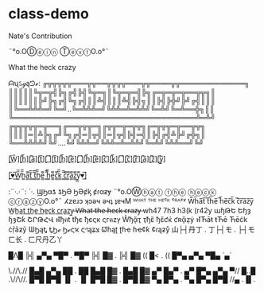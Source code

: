 # class-demo
Nate's Contribution

¨°o.OⒹⓔⓘⓝ ⓉⓔⓧⓣO.o°¨


What the heck crazy

ᗩʯઽℊąᘦℯ:
╔╦╦╦╦╦═══╦╦══╦╦╦╦═══╦╦════╦╦═════════════╗
║║║║║╚╦═╦╣╠╗╔╣╠╣╚╦═╗║╚╦═╦═╣╠╗╔═╦═╦═╦══╦╦╗║
║║║║║║╠╝╠╗╔╣╚╗╔╣║║╩╣║║║╩╣╠╣╗║║╠╣╠╬╝╠╝╔╣║║║
║╚══╩╩╩═╝╚═╝..╚═╩╩╩═╝╚╩╩═╩═╩╩╝╚═╩╝╚═╩══╬╗║║
╚═════════════════════════════════════╩═╩╝
╔╦╦╦╦╦═╦══╗╔══╦╦╦═╗╔╦╦═╦═╦╦╗╔═╦╦╦═╦══╦╦╗
║║║║═║╩╠╗╔╝╚╗╔╣═║╦╣║═║╦╣╠╣═╣║╠╣╔╣╩╠╝╔╬╗║
╚══╩╩╩╩╝╚╝....╚╝╚╩╩═╝╚╩╩═╩═╩╩╝╚═╩╝╚╩╩══╝╚╝

[̲̅W̲̅][̲̅h̲̅][̲̅a̲̅][̲̅t̲̅][̲̅ ̲̅][̲̅t̲̅][̲̅h̲̅][̲̅e̲̅][̲̅ ̲̅][̲̅h̲̅][̲̅e̲̅][̲̅c̲̅][̲̅k̲̅][̲̅ ̲̅][̲̅c̲̅][̲̅r̲̅][̲̅a̲̅][̲̅z̲̅][̲̅y̲̅]

[̲̅♥̲̲̅̅W̲̲̅̅h̲̲̅̅a̲̲̅̅t̲̲̅̅ ̲̲̅̅t̲̲̅̅h̲̲̅̅e̲̲̅̅ ̲̲̅̅h̲̲̅̅e̲̲̅̅c̲̲̅̅k̲̲̅̅ ̲̲̅̅c̲̲̅̅r̲̲̅̅a̲̲̅̅z̲̲̅̅y̲̲̅̅♥̲̅]

:¨·.·¨:
`·. ϢϦαƾ ƾϦӘ ϦӘȼᶄ ȼɾαᵶɏ
¨°o.OⓌⓗⓐⓣ ⓣⓗⓔ ⓗⓔⓒⓚ ⓒⓡⓐⓩⓨO.o°¨
ⵃzɐɹↄ ʞↄəч əчʇ ʇɐчM
ᵂᴴᴬᵀ ᵀᴴᴱ ᴴᴱᶜᴷ ᶜᴿᴬᶻʸ
W̅h̅a̅t̅ ̅t̅h̅e̅ ̅h̅e̅c̅k̅ ̅c̅r̅a̅z̅y̅
W̲h̲a̲t̲ ̲t̲h̲e̲ ̲h̲e̲c̲k̲ ̲c̲r̲a̲z̲y̲
̶W̶̶h̶̶a̶̶t̶̶ ̶̶t̶̶h̶̶e̶̶ ̶̶h̶̶e̶̶c̶̶k̶̶ ̶̶c̶̶r̶̶a̶̶z̶̶y̶
wh47 7h3 h3(k (r42y
աɧԹԵ Եɧȝ ɧȝՇƙ ՇՐԹՀՎ
ฬђคt tђє ђєςк ςгคzץ
Ŵђᾄҭ ҭђἔ ђἔƈќ ƈʀᾄẓẏ
ฬЋāŧ ŧЋē Ћēċk ċṝāƶȳ
ѠϦąᎿ ᎿϦℯ Ϧℯςҡ ςণąʑצ
ᘺɦąʈ ʈɦҽ ɦҽ¢ƙ ¢ɾąƶẙ
山├┤丹丁 . 丁├┤モ . ├┤モㄈ长 . ㄈ尺丹乙丫

█Λ█ ╠╣ ▄▀▄ ▀█▀ . ▀█▀ ╠╣ █▓ . ╠╣ █▓ (( █< . (( █▀▄ ▄▀▄ ▀█▄ `▄´

\\.//\\.// █▄█ ▄▀▄ ██ . ██ █▄█ █▓ . █▄█ █▓ ▄▀ █▄▀ . ▄▀ █▀▄ ▄▀▄ ▀// █..█
.\\//\\//. █▀█ █▀█ ▐▌ . ▐▌ █▀█ █▓ . █▀█ █▓ ▀▄ █▀▄ . ▀▄ █▀▄ █▀█ //▄ .▐▌.
